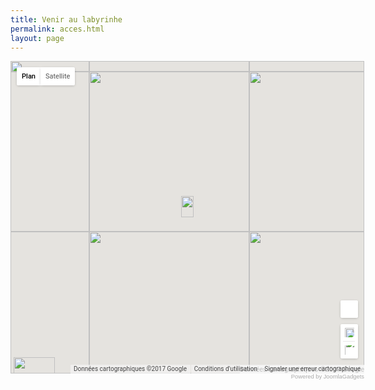 ```yaml
---
title: Venir au labyrinhe
permalink: acces.html
layout: page
---
```



<div class="mdl-article" id="article">
<div class="item-page">

<script type="text/javascript">
<!--
function onload_gmap(func) {
  var oldonload = window.onload;
  if (typeof window.onload != 'function') {window.onload = func;} else {
    window.onload = function() {if (oldonload){oldonload();}func();}
  }
}
function format_gmap(map, control, maptype, show_marker, addoverview, addscale, addgoogle) {
	if (control!='') {
	    var controls = control.split('|');
	    for (i=0; i<controls.length; ++i) {eval('map.addControl(new '+controls[i]+'());');}
	}
	if (maptype!='') {eval('map.setMapType('+maptype+');');}
	if (control=='' && maptype=='') {map.setUIToDefault();}
	if (addoverview=='1') map.addControl(new GOverviewMapControl());
	if (addscale=='1') map.addControl(new GScaleControl());
	if (addgoogle=='1') map.enableGoogleBar();
}
-->
</script>

<script src="http://maps.google.com/maps?file=api&amp;v=2&amp;key=" type="text/javascript"></script>
<script type="text/javascript">
<!--
function init_gmap_gmap(id, addr, centerLatitude, centerLongitude, startZoom, description, kml, control, maptype, show_marker, addoverview, addscale, addgoogle) {
     if (addr!='') {
 		geocoder = new GClientGeocoder();
	    geocoder.getLatLng(addr, function(pt) {
	    	if (pt == null) {
         var mapdiv = document.getElementById("gmap_gmap"+id);
        mapdiv.innerHTML = '<p style="background:#ffff00">Google cannot find the address you specified: <b>'+addr+'</b><br />Please double check your address.</p><ul><li>Please make sure you enter the full address in double quotes.</li><li>For countries other than US, please do not forget to enter the country name.</li></ul><p>Click here for <a href="http://gmaps-samples.googlecode.com/svn/trunk/mapcoverage_filtered.html">full list of supported countries</a>.</p>';
    } else {
		display_gmap_gmap(id, pt.lat(), pt.lng(), startZoom, description, kml, control, maptype, show_marker, addoverview, addscale, addgoogle);
    }
	    });
	} else {
	     display_gmap_gmap(id, centerLatitude, centerLongitude, startZoom, description, kml, control, maptype, show_marker, addoverview, addscale, addgoogle);
	}
}

function display_gmap_gmap(id, centerLatitude, centerLongitude, startZoom, description, kml, control, maptype, show_marker, addoverview, addscale, addgoogle) {
    var mapdiv = document.getElementById("gmap_gmap"+id);
	if (GBrowserIsCompatible()) {
		var map = new GMap2(mapdiv);
		map.setCenter(new GLatLng(centerLatitude, centerLongitude), startZoom);
		if (kml!='') {
		    var gx = new GGeoXml(kml);
		    map.addOverlay(gx);
		} else {
			if (show_marker) {
				var marker = new GMarker(new GLatLng(centerLatitude, centerLongitude));
				if (description!='') {GEvent.addListener(marker, 'click', function() {marker.openInfoWindowHtml(description);});}
				map.addOverlay(marker);
			}
		}
		format_gmap(map, control, maptype, show_marker, addoverview, addscale, addgoogle);
	} else {
	    mapdiv.innerHTML = 'Sorry, your browser is not compatible with Google Maps.';
	}
}
-->
</script>
<p>
</p><div id="gmap_gmap0" style="width: 566px; height: 500px; position: relative; overflow: hidden;"><div style="height: 100%; width: 100%; position: absolute; top: 0px; left: 0px; background-color: rgb(229, 227, 223);"><div class="gm-style" style="position: absolute; z-index: 0; left: 0px; top: 0px; height: 100%; width: 100%; padding: 0px; border-width: 0px; margin: 0px;"><div tabindex="0" style="position: absolute; z-index: 0; left: 0px; top: 0px; height: 100%; width: 100%; padding: 0px; border-width: 0px; margin: 0px; cursor: url(&quot;http://maps.gstatic.com/mapfiles/openhand_8_8.cur&quot;) 8 8, default;"><div style="z-index: 1; position: absolute; top: 0px; left: 0px; width: 100%; transform-origin: 0px 0px 0px; transform: matrix(1, 0, 0, 1, 0, 0);"><div style="position: absolute; left: 0px; top: 0px; z-index: 100; width: 100%;"><div style="position: absolute; top: 0px; left: 0px;"></div><div style="position: absolute; left: 0px; top: 0px; z-index: 0;"><div aria-hidden="true" style="position: absolute; left: 0px; top: 0px; z-index: 1; visibility: inherit;"><div style="width: 256px; height: 256px; position: absolute; left: 126px; top: 17px;"></div><div style="width: 256px; height: 256px; position: absolute; left: -130px; top: 17px;"></div><div style="width: 256px; height: 256px; position: absolute; left: 126px; top: -239px;"></div><div style="width: 256px; height: 256px; position: absolute; left: 126px; top: 273px;"></div><div style="width: 256px; height: 256px; position: absolute; left: 382px; top: 17px;"></div><div style="width: 256px; height: 256px; position: absolute; left: -130px; top: -239px;"></div><div style="width: 256px; height: 256px; position: absolute; left: -130px; top: 273px;"></div><div style="width: 256px; height: 256px; position: absolute; left: 382px; top: -239px;"></div><div style="width: 256px; height: 256px; position: absolute; left: 382px; top: 273px;"></div></div></div></div><div style="position: absolute; left: 0px; top: 0px; z-index: 101; width: 100%;"><div style="position: absolute; top: 0px; left: 0px;"></div></div><div style="position: absolute; left: 0px; top: 0px; z-index: 102; width: 100%;"><div style="position: absolute; top: 0px; left: 0px;"></div></div><div style="position: absolute; left: 0px; top: 0px; z-index: 103; width: 100%;"><div style="position: absolute; left: 0px; top: 0px; z-index: -1;"><div aria-hidden="true" style="position: absolute; left: 0px; top: 0px; z-index: 1; visibility: inherit;"><div style="width: 256px; height: 256px; overflow: hidden; position: absolute; left: 126px; top: 17px;"></div><div style="width: 256px; height: 256px; overflow: hidden; position: absolute; left: -130px; top: 17px;"></div><div style="width: 256px; height: 256px; overflow: hidden; position: absolute; left: 126px; top: -239px;"></div><div style="width: 256px; height: 256px; overflow: hidden; position: absolute; left: 126px; top: 273px;"></div><div style="width: 256px; height: 256px; overflow: hidden; position: absolute; left: 382px; top: 17px;"></div><div style="width: 256px; height: 256px; overflow: hidden; position: absolute; left: -130px; top: -239px;"></div><div style="width: 256px; height: 256px; overflow: hidden; position: absolute; left: -130px; top: 273px;"></div><div style="width: 256px; height: 256px; overflow: hidden; position: absolute; left: 382px; top: -239px;"></div><div style="width: 256px; height: 256px; overflow: hidden; position: absolute; left: 382px; top: 273px;"></div></div></div><div style="width: 20px; height: 34px; overflow: hidden; position: absolute; left: 273px; top: 216px; z-index: 250;"><img src="//maps.gstatic.com/mapfiles/markers2/marker.png" draggable="false" style="position: absolute; left: 0px; top: 0px; width: 20px; height: 34px; user-select: none; border: 0px; padding: 0px; margin: 0px; max-width: none;"></div></div><div style="position: absolute; z-index: 0; left: 0px; top: 0px;"><div style="overflow: hidden; width: 566px; height: 500px;"><img src="http://maps.googleapis.com/maps/api/js/StaticMapService.GetMapImage?1m2&amp;1i4340610&amp;2i2873327&amp;2e1&amp;3u15&amp;4m2&amp;1u566&amp;2u500&amp;5m5&amp;1e0&amp;5sfr-FR&amp;6sus&amp;10b1&amp;12b1&amp;token=26921" style="width: 566px; height: 500px;"></div></div><div style="position: absolute; left: 0px; top: 0px; z-index: 0;"><div aria-hidden="true" style="position: absolute; left: 0px; top: 0px; z-index: 1; visibility: inherit;"><div style="position: absolute; left: 126px; top: 17px; transition: opacity 200ms ease-out;"><img src="http://maps.google.com/maps/vt?pb=!1m5!1m4!1i15!2i16956!3i11224!4i256!2m3!1e0!2sm!3i387082884!3m9!2sfr-FR!3sUS!5e18!12m1!1e68!12m3!1e37!2m1!1ssmartmaps!4e0&amp;token=106901" draggable="false" alt="" style="width: 256px; height: 256px; user-select: none; border: 0px; padding: 0px; margin: 0px; max-width: none;"></div><div style="position: absolute; left: -130px; top: 17px; transition: opacity 200ms ease-out;"><img src="http://maps.google.com/maps/vt?pb=!1m5!1m4!1i15!2i16955!3i11224!4i256!2m3!1e0!2sm!3i387082740!3m9!2sfr-FR!3sUS!5e18!12m1!1e68!12m3!1e37!2m1!1ssmartmaps!4e0&amp;token=88828" draggable="false" alt="" style="width: 256px; height: 256px; user-select: none; border: 0px; padding: 0px; margin: 0px; max-width: none;"></div><div style="position: absolute; left: 126px; top: -239px; transition: opacity 200ms ease-out;"><img src="http://maps.google.com/maps/vt?pb=!1m5!1m4!1i15!2i16956!3i11223!4i256!2m3!1e0!2sm!3i387082740!3m9!2sfr-FR!3sUS!5e18!12m1!1e68!12m3!1e37!2m1!1ssmartmaps!4e0&amp;token=13086" draggable="false" alt="" style="width: 256px; height: 256px; user-select: none; border: 0px; padding: 0px; margin: 0px; max-width: none;"></div><div style="position: absolute; left: 126px; top: 273px; transition: opacity 200ms ease-out;"><img src="http://maps.google.com/maps/vt?pb=!1m5!1m4!1i15!2i16956!3i11225!4i256!2m3!1e0!2sm!3i387082884!3m9!2sfr-FR!3sUS!5e18!12m1!1e68!12m3!1e37!2m1!1ssmartmaps!4e0&amp;token=11851" draggable="false" alt="" style="width: 256px; height: 256px; user-select: none; border: 0px; padding: 0px; margin: 0px; max-width: none;"></div><div style="position: absolute; left: 382px; top: 17px; transition: opacity 200ms ease-out;"><img src="http://maps.google.com/maps/vt?pb=!1m5!1m4!1i15!2i16957!3i11224!4i256!2m3!1e0!2sm!3i387082884!3m9!2sfr-FR!3sUS!5e18!12m1!1e68!12m3!1e37!2m1!1ssmartmaps!4e0&amp;token=67180" draggable="false" alt="" style="width: 256px; height: 256px; user-select: none; border: 0px; padding: 0px; margin: 0px; max-width: none;"></div><div style="position: absolute; left: -130px; top: -239px; transition: opacity 200ms ease-out;"><img src="http://maps.google.com/maps/vt?pb=!1m5!1m4!1i15!2i16955!3i11223!4i256!2m3!1e0!2sm!3i387082740!3m9!2sfr-FR!3sUS!5e18!12m1!1e68!12m3!1e37!2m1!1ssmartmaps!4e0&amp;token=52807" draggable="false" alt="" style="width: 256px; height: 256px; user-select: none; border: 0px; padding: 0px; margin: 0px; max-width: none;"></div><div style="position: absolute; left: -130px; top: 273px; transition: opacity 200ms ease-out;"><img src="http://maps.google.com/maps/vt?pb=!1m5!1m4!1i15!2i16955!3i11225!4i256!2m3!1e0!2sm!3i387082740!3m9!2sfr-FR!3sUS!5e18!12m1!1e68!12m3!1e37!2m1!1ssmartmaps!4e0&amp;token=124849" draggable="false" alt="" style="width: 256px; height: 256px; user-select: none; border: 0px; padding: 0px; margin: 0px; max-width: none;"></div><div style="position: absolute; left: 382px; top: -239px; transition: opacity 200ms ease-out;"><img src="http://maps.google.com/maps/vt?pb=!1m5!1m4!1i15!2i16957!3i11223!4i256!2m3!1e0!2sm!3i387082740!3m9!2sfr-FR!3sUS!5e18!12m1!1e68!12m3!1e37!2m1!1ssmartmaps!4e0&amp;token=104436" draggable="false" alt="" style="width: 256px; height: 256px; user-select: none; border: 0px; padding: 0px; margin: 0px; max-width: none;"></div><div style="position: absolute; left: 382px; top: 273px; transition: opacity 200ms ease-out;"><img src="http://maps.google.com/maps/vt?pb=!1m5!1m4!1i15!2i16957!3i11225!4i256!2m3!1e0!2sm!3i387082884!3m9!2sfr-FR!3sUS!5e18!12m1!1e68!12m3!1e37!2m1!1ssmartmaps!4e0&amp;token=103201" draggable="false" alt="" style="width: 256px; height: 256px; user-select: none; border: 0px; padding: 0px; margin: 0px; max-width: none;"></div></div></div></div><div style="z-index: 2; position: absolute; height: 100%; width: 100%; padding: 0px; border-width: 0px; margin: 0px; left: 0px; top: 0px; opacity: 0;" class="gm-style-pbc"><p class="gm-style-pbt"></p></div><div style="z-index: 3; position: absolute; height: 100%; width: 100%; padding: 0px; border-width: 0px; margin: 0px; left: 0px; top: 0px;"><div style="z-index: 1; position: absolute; height: 100%; width: 100%; padding: 0px; border-width: 0px; margin: 0px; left: 0px; top: 0px;"></div></div><div style="z-index: 4; position: absolute; top: 0px; left: 0px; width: 100%; transform-origin: 0px 0px 0px; transform: matrix(1, 0, 0, 1, 0, 0);"><div style="position: absolute; left: 0px; top: 0px; z-index: 104; width: 100%;"><div style="position: absolute; top: 0px; left: 0px;"></div></div><div style="position: absolute; left: 0px; top: 0px; z-index: 105; width: 100%;"><div style="position: absolute; top: 0px; left: 0px;"></div></div><div style="position: absolute; left: 0px; top: 0px; z-index: 106; width: 100%;"><div style="position: absolute; top: 0px; left: 0px;"></div><div class="gmnoprint" style="width: 20px; height: 34px; overflow: hidden; position: absolute; opacity: 0.01; left: 273px; top: 216px; z-index: 250;"><img src="//maps.gstatic.com/mapfiles/markers2/marker.png" draggable="false" usemap="#gmimap0" style="position: absolute; left: 0px; top: 0px; width: 20px; height: 34px; user-select: none; border: 0px; padding: 0px; margin: 0px; max-width: none;"><map name="gmimap0" id="gmimap0"><area href="javascript:void(0)" log="miw" coords="9,0,6,1,4,2,2,4,0,8,0,12,1,14,2,16,5,19,7,23,8,26,9,30,9,34,11,34,11,30,12,26,13,24,14,21,16,18,18,16,20,12,20,8,18,4,16,2,15,1,13,0" shape="poly" title="" style="cursor: pointer;"></map></div></div><div style="position: absolute; left: 0px; top: 0px; z-index: 107; width: 100%;"><div style="position: absolute; top: 0px; left: 0px;"></div></div></div></div><div style="margin-left: 5px; margin-right: 5px; z-index: 1000000; position: absolute; left: 0px; bottom: 0px;"><a target="_blank" href="https://maps.google.com/maps?ll=49.203895,6.290928&amp;z=15&amp;t=m&amp;hl=fr-FR&amp;gl=US&amp;mapclient=apiv3" title="Cliquez ici pour afficher cette zone sur Google&nbsp;Maps" style="position: static; overflow: visible; float: none; display: inline;"><div style="width: 66px; height: 26px; cursor: pointer;"><img src="http://maps.gstatic.com/mapfiles/api-3/images/google4.png" draggable="false" style="position: absolute; left: 0px; top: 0px; width: 66px; height: 26px; user-select: none; border: 0px; padding: 0px; margin: 0px;"></div></a></div><div style="background-color: white; padding: 15px 21px; border: 1px solid rgb(171, 171, 171); font-family: Roboto, Arial, sans-serif; color: rgb(34, 34, 34); box-shadow: rgba(0, 0, 0, 0.2) 0px 4px 16px; z-index: 10000002; display: none; width: 256px; height: 148px; position: absolute; left: 133px; top: 160px;"><div style="padding: 0px 0px 10px; font-size: 16px;">Données cartographiques</div><div style="font-size: 13px;">Données cartographiques ©2017 Google</div><div style="width: 13px; height: 13px; overflow: hidden; position: absolute; opacity: 0.7; right: 12px; top: 12px; z-index: 10000; cursor: pointer;"><img src="http://maps.gstatic.com/mapfiles/api-3/images/mapcnt6.png" draggable="false" style="position: absolute; left: -2px; top: -336px; width: 59px; height: 492px; user-select: none; border: 0px; padding: 0px; margin: 0px; max-width: none;"></div></div><div class="gmnoprint" style="z-index: 1000001; position: absolute; right: 278px; bottom: 0px; width: 193px;"><div draggable="false" class="gm-style-cc" style="user-select: none; height: 14px; line-height: 14px;"><div style="opacity: 0.7; width: 100%; height: 100%; position: absolute;"><div style="width: 1px;"></div><div style="background-color: rgb(245, 245, 245); width: auto; height: 100%; margin-left: 1px;"></div></div><div style="position: relative; padding-right: 6px; padding-left: 6px; font-family: Roboto, Arial, sans-serif; font-size: 10px; color: rgb(68, 68, 68); white-space: nowrap; direction: ltr; text-align: right; vertical-align: middle; display: inline-block;"><a style="color: rgb(68, 68, 68); text-decoration: none; cursor: pointer; display: none;">Données cartographiques</a><span>Données cartographiques ©2017 Google</span></div></div></div><div class="gmnoscreen" style="position: absolute; right: 0px; bottom: 0px;"><div style="font-family: Roboto, Arial, sans-serif; font-size: 11px; color: rgb(68, 68, 68); direction: ltr; text-align: right; background-color: rgb(245, 245, 245);">Données cartographiques ©2017 Google</div></div><div class="gmnoprint gm-style-cc" draggable="false" style="z-index: 1000001; user-select: none; height: 14px; line-height: 14px; position: absolute; right: 165px; bottom: 0px;"><div style="opacity: 0.7; width: 100%; height: 100%; position: absolute;"><div style="width: 1px;"></div><div style="background-color: rgb(245, 245, 245); width: auto; height: 100%; margin-left: 1px;"></div></div><div style="position: relative; padding-right: 6px; padding-left: 6px; font-family: Roboto, Arial, sans-serif; font-size: 10px; color: rgb(68, 68, 68); white-space: nowrap; direction: ltr; text-align: right; vertical-align: middle; display: inline-block;"><a href="https://www.google.com/intl/fr-FR_US/help/terms_maps.html" target="_blank" style="text-decoration: none; cursor: pointer; color: rgb(68, 68, 68);">Conditions d'utilisation</a></div></div><div style="cursor: pointer; width: 25px; height: 25px; overflow: hidden; display: none; margin: 10px 14px; position: absolute; top: 0px; right: 0px;"><img src="http://maps.gstatic.com/mapfiles/api-3/images/sv9.png" draggable="false" class="gm-fullscreen-control" style="position: absolute; left: -52px; top: -86px; width: 164px; height: 175px; user-select: none; border: 0px; padding: 0px; margin: 0px;"></div><div draggable="false" class="gm-style-cc" style="user-select: none; height: 14px; line-height: 14px; position: absolute; right: 0px; bottom: 0px;"><div style="opacity: 0.7; width: 100%; height: 100%; position: absolute;"><div style="width: 1px;"></div><div style="background-color: rgb(245, 245, 245); width: auto; height: 100%; margin-left: 1px;"></div></div><div style="position: relative; padding-right: 6px; padding-left: 6px; font-family: Roboto, Arial, sans-serif; font-size: 10px; color: rgb(68, 68, 68); white-space: nowrap; direction: ltr; text-align: right; vertical-align: middle; display: inline-block;"><a target="_new" title="Signaler à Google une erreur dans la carte routière ou les images" href="https://www.google.com/maps/@49.203895,6.290928,15z/data=!10m1!1e1!12b1?source=apiv3&amp;rapsrc=apiv3" style="font-family: Roboto, Arial, sans-serif; font-size: 10px; color: rgb(68, 68, 68); text-decoration: none; position: relative;">Signaler une erreur cartographique</a></div></div><div class="gmnoprint gm-bundled-control gm-bundled-control-on-bottom" draggable="false" controlwidth="28" controlheight="93" style="margin: 10px; user-select: none; position: absolute; bottom: 107px; right: 28px;"><div class="gmnoprint" controlwidth="28" controlheight="55" style="position: absolute; left: 0px; top: 38px;"><div draggable="false" style="user-select: none; box-shadow: rgba(0, 0, 0, 0.3) 0px 1px 4px -1px; border-radius: 2px; cursor: pointer; background-color: rgb(255, 255, 255); width: 28px; height: 55px;"><div title="Zoom avant" aria-label="Zoom avant" tabindex="0" style="position: relative; width: 28px; height: 27px; left: 0px; top: 0px;"><div style="overflow: hidden; position: absolute; width: 15px; height: 15px; left: 7px; top: 6px;"><img src="http://maps.gstatic.com/mapfiles/api-3/images/tmapctrl.png" draggable="false" style="position: absolute; left: 0px; top: 0px; user-select: none; border: 0px; padding: 0px; margin: 0px; max-width: none; width: 120px; height: 54px;"></div></div><div style="position: relative; overflow: hidden; width: 67%; height: 1px; left: 16%; background-color: rgb(230, 230, 230); top: 0px;"></div><div title="Zoom arrière" aria-label="Zoom arrière" tabindex="0" style="position: relative; width: 28px; height: 27px; left: 0px; top: 0px;"><div style="overflow: hidden; position: absolute; width: 15px; height: 15px; left: 7px; top: 6px;"><img src="http://maps.gstatic.com/mapfiles/api-3/images/tmapctrl.png" draggable="false" style="position: absolute; left: 0px; top: -15px; user-select: none; border: 0px; padding: 0px; margin: 0px; max-width: none; width: 120px; height: 54px;"></div></div></div></div><div class="gm-svpc" controlwidth="28" controlheight="28" style="background-color: rgb(255, 255, 255); box-shadow: rgba(0, 0, 0, 0.3) 0px 1px 4px -1px; border-radius: 2px; width: 28px; height: 28px; cursor: url(&quot;http://maps.gstatic.com/mapfiles/openhand_8_8.cur&quot;) 8 8, default; position: absolute; left: 0px; top: 0px;"><div style="position: absolute; left: 1px; top: 1px;"></div><div style="position: absolute; left: 1px; top: 1px;"><div aria-label="Contrôle de Pegman dans Street View" style="width: 26px; height: 26px; overflow: hidden; position: absolute; left: 0px; top: 0px;"><img src="http://maps.gstatic.com/mapfiles/api-3/images/cb_scout5.png" draggable="false" style="position: absolute; left: -147px; top: -26px; width: 215px; height: 835px; user-select: none; border: 0px; padding: 0px; margin: 0px; max-width: none;"></div><div aria-label="Pegman est au-dessus de la carte." style="width: 26px; height: 26px; overflow: hidden; position: absolute; left: 0px; top: 0px; visibility: hidden;"><img src="http://maps.gstatic.com/mapfiles/api-3/images/cb_scout5.png" draggable="false" style="position: absolute; left: -147px; top: -52px; width: 215px; height: 835px; user-select: none; border: 0px; padding: 0px; margin: 0px; max-width: none;"></div><div aria-label="Contrôle de Pegman dans Street View" style="width: 26px; height: 26px; overflow: hidden; position: absolute; left: 0px; top: 0px; visibility: hidden;"><img src="http://maps.gstatic.com/mapfiles/api-3/images/cb_scout5.png" draggable="false" style="position: absolute; left: -147px; top: -78px; width: 215px; height: 835px; user-select: none; border: 0px; padding: 0px; margin: 0px; max-width: none;"></div></div></div><div class="gmnoprint" controlwidth="28" controlheight="0" style="display: none; position: absolute;"><div title="Faire pivoter le plan à 90°" style="width: 28px; height: 28px; overflow: hidden; position: absolute; border-radius: 2px; box-shadow: rgba(0, 0, 0, 0.3) 0px 1px 4px -1px; cursor: pointer; background-color: rgb(255, 255, 255); display: none;"><img src="http://maps.gstatic.com/mapfiles/api-3/images/tmapctrl4.png" draggable="false" style="position: absolute; left: -141px; top: 6px; width: 170px; height: 54px; user-select: none; border: 0px; padding: 0px; margin: 0px; max-width: none;"></div><div class="gm-tilt" style="width: 28px; height: 28px; overflow: hidden; position: absolute; border-radius: 2px; box-shadow: rgba(0, 0, 0, 0.3) 0px 1px 4px -1px; top: 0px; cursor: pointer; background-color: rgb(255, 255, 255);"><img src="http://maps.gstatic.com/mapfiles/api-3/images/tmapctrl4.png" draggable="false" style="position: absolute; left: -141px; top: -13px; width: 170px; height: 54px; user-select: none; border: 0px; padding: 0px; margin: 0px; max-width: none;"></div></div></div><div class="gmnoprint" style="margin: 10px; z-index: 0; position: absolute; cursor: pointer; left: 0px; top: 0px;"><div class="gm-style-mtc" style="float: left;"><div draggable="false" title="Afficher un plan de ville" style="direction: ltr; overflow: hidden; text-align: center; position: relative; color: rgb(0, 0, 0); font-family: Roboto, Arial, sans-serif; user-select: none; font-size: 11px; background-color: rgb(255, 255, 255); padding: 8px; border-bottom-left-radius: 2px; border-top-left-radius: 2px; -webkit-background-clip: padding-box; background-clip: padding-box; box-shadow: rgba(0, 0, 0, 0.3) 0px 1px 4px -1px; min-width: 22px; font-weight: 500;">Plan</div></div><div class="gm-style-mtc" style="float: left;"><div draggable="false" title="Afficher les images satellite" style="direction: ltr; overflow: hidden; text-align: center; position: relative; color: rgb(86, 86, 86); font-family: Roboto, Arial, sans-serif; user-select: none; font-size: 11px; background-color: rgb(255, 255, 255); padding: 8px; border-bottom-right-radius: 2px; border-top-right-radius: 2px; -webkit-background-clip: padding-box; background-clip: padding-box; box-shadow: rgba(0, 0, 0, 0.3) 0px 1px 4px -1px; border-left: 0px; min-width: 39px;">Satellite</div><div style="background-color: white; z-index: -1; padding: 2px; border-bottom-left-radius: 2px; border-bottom-right-radius: 2px; box-shadow: rgba(0, 0, 0, 0.3) 0px 1px 4px -1px; position: absolute; right: 0px; top: 29px; text-align: left; display: none;"><div draggable="false" title="Afficher les images satellite avec le nom des rues" style="color: rgb(0, 0, 0); font-family: Roboto, Arial, sans-serif; user-select: none; font-size: 11px; background-color: rgb(255, 255, 255); padding: 6px 8px 6px 6px; direction: ltr; text-align: left; white-space: nowrap;"><span role="checkbox" style="box-sizing: border-box; position: relative; line-height: 0; font-size: 0px; margin: 0px 5px 0px 0px; display: inline-block; background-color: rgb(255, 255, 255); border: 1px solid rgb(198, 198, 198); border-radius: 1px; width: 13px; height: 13px; vertical-align: middle;"><div style="position: absolute; left: 1px; top: -2px; width: 13px; height: 11px; overflow: hidden;"><img src="http://maps.gstatic.com/mapfiles/mv/imgs8.png" draggable="false" style="position: absolute; left: -52px; top: -44px; user-select: none; border: 0px; padding: 0px; margin: 0px; max-width: none; width: 68px; height: 67px;"></div></span><label style="vertical-align: middle; cursor: pointer;">Légendes</label></div></div></div></div></div></div><div></div><div></div></div>
<div style="width: 566px;"><p align="right" style="padding:0 0 0 0;margin:0 0 0 0"><a href="http://www.kksou.com/php-gtk2/Joomla-Gadgets/googleMaps-plugin.php" style="color:#aaa;text-decoration: none;font-family:Tahoma, Arial, Helvetica, sans-serif;font-size:7pt;font-weight: normal;">Powered by JoomlaGadgets</a></p></div>
<p></p>
</div><script type="text/javascript">
<!--

function load_gmap() {init_gmap_gmap('0', '', 49.203895, 6.290928, 15, 'LABYRINTHE DE VIGY<br /><br />Tél : 06 32 25 56 90', '', '', '', 1, '1', '', '1');
}
onload_gmap(load_gmap);
window.onunload = GUnload;
-->
</script>
</div>
